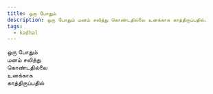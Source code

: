 ```yaml
---
title: ஒரு போதும்
description: ஒரு போதும் மனம் சலித்து கொண்டதில்லை உனக்காக காத்திருப்பதில்.
tags:
  - kadhal
---
```

ஒரு போதும்  
மனம் சலித்து  
கொண்டதில்லை  
உனக்காக  
காத்திருப்பதில்